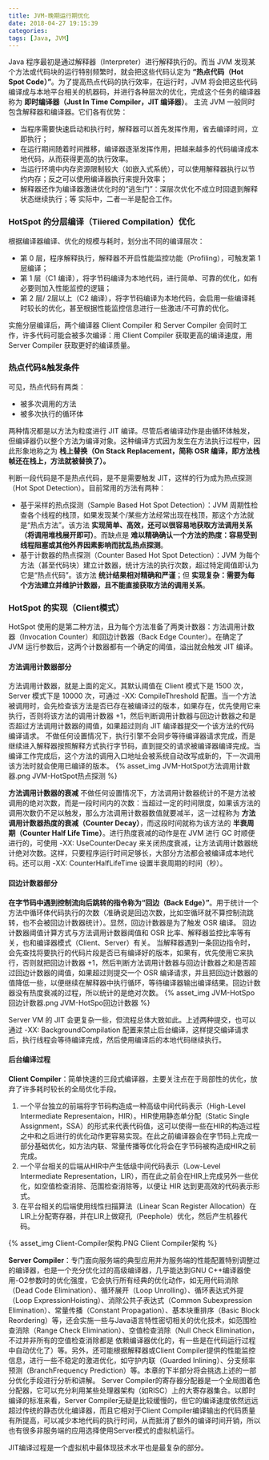 ```yaml
---
title: JVM-晚期运行期优化
date: 2018-04-27 19:15:39
categories:
tags: [Java, JVM]
---
```

Java 程序最初是通过解释器（Interpreter）进行解释执行的。而当 JVM 发现某个方法或代码块的运行特别频繁时，就会把这些代码认定为 **“热点代码（Hot Spot Code）”**。为了提高热点代码的执行效率，在运行时，JVM 将会把这些代码编译成与本地平台相关的机器码，并进行各种层次的优化，完成这个任务的编译器称为 **即时编译器（Just In Time Compiler，JIT 编译器）**。
主流 JVM 一般同时包含解释器和编译器。它们各有优势：
* 当程序需要快速启动和执行时，解释器可以首先发挥作用，省去编译时间，立即执行；
* 在运行期间随着时间推移，编译器逐渐发挥作用，把越来越多的代码编译成本地代码，从而获得更高的执行效率。
* 当运行环境中内存资源限制较大（如嵌入式系统），可以使用解释器执行以节约内存；反之可以使用编译器执行来提升效率；
* 解释器还作为编译器激进优化时的“逃生门”：深层次优化不成立时回退到解释状态继续执行；等
实际中，二者一半是配合工作。

### HotSpot 的分层编译（Tiiered Compilation）优化
根据编译器编译、优化的规模与耗时，划分出不同的编译层次：
* 第 0 层，程序解释执行，解释器不开启性能监控功能（Profiling），可触发第 1 层编译；
* 第 1 层（C1 编译），将字节码编译为本地代码，进行简单、可靠的优化，如有必要则加入性能监控的逻辑；
* 第 2 层/ 2层以上（C2 编译），将字节码编译为本地代码，会启用一些编译耗时较长的优化，甚至根据性能监控信息进行一些激进/不可靠的优化。

实施分层编译后，两个编译器 Client Compiler 和 Server Compiler 会同时工作，许多代码可能会被多次编译：用 Client Compiler 获取更高的编译速度，用 Server Compiler 获取更好的编译质量。

### 热点代码&触发条件
可见，热点代码有两类：
* 被多次调用的方法
* 被多次执行的循环体

两种情况都是以方法为粒度进行 JIT 编译。尽管后者编译动作是由循环体触发，但编译器仍以整个方法为编译对象。这种编译方式因为发生在方法执行过程中，因此形象地称之为 **栈上替换（On Stack Replacement，简称 OSR 编译，即方法栈帧还在栈上，方法就被替换了）。**

判断一段代码是不是热点代码，是不是需要触发 JIT，这样的行为成为热点探测（Hot Spot Detection）。目前常用的方法有两种：
* 基于采样的热点探测（Sample Based Hot Spot Detection）：JVM 周期性检查各个线程的栈顶，如果发现某个/某些方法经常出现在栈顶，那这个方法就是“热点方法”。该方法 **实现简单、高效，还可以很容易地获取方法调用关系（将调用堆栈展开即可）**。而缺点是 **难以精确确认一个方法的热度：容易受到线程阻塞或其他外界因素影响而扰乱热点探测**。
* 基于计数器的热点探测（Counter Based Hot Spot Detection）：JVM 为每个方法（甚至代码块）建立计数器，统计方法的执行次数，超过特定阈值即认为它是“热点代码”。该方法 **统计结果相对精确和严谨**；但 **实现复杂：需要为每个方法建立并维护计数器，且不能直接获取方法的调用关系**。

### HotSpot 的实现（Client模式）
HotSpot 使用的是第二种方法，且为每个方法准备了两类计数器：方法调用计数器（Invocation Counter）和回边计数器（Back Edge Counter）。在确定了 JVM 运行参数后，这两个计数器都有一个确定的阈值，溢出就会触发 JIT 编译。
#### 方法调用计数器部分
方法调用计数器，就是上面的定义。其默认阈值在 Client 模式下是 1500 次，Server 模式下是 10000 次，可通过 -XX: CompileThreshold 配置。当一个方法被调用时，会先检查该方法是否已存在被编译过的版本，如果存在，优先使用它来执行，否则将该方法的调用计数器 +1，然后判断调用计数器与回边计数器之和是否超过方法调用计数器的阈值，如果超过则向 JIT 编译器提交一个该方法的代码编译请求。
不做任何设置情况下，执行引擎不会同步等待编译器请求完成，而是继续进入解释器按照解释方式执行字节码，直到提交的请求被编译器编译完成。当编译工作完成后，这个方法的调用入口地址会被系统自动改写成新的，下一次调用该方法时就会使用已编译的版本。
{% asset_img JVM-HotSpot方法调用计数器.png JVM-HotSpot热点探测 %}

**方法调用计数器的衰减**
不做任何设置情况下，方法调用计数器统计的不是方法被调用的绝对次数，而是一段时间内的次数：当超过一定的时间限度，如果该方法的调用次数仍不足以触发，那么方法调用计数器数值就要减半，这一过程称为 **方法调用计数器热度的衰减（Counter Decay）**，而这段时间就称为该方法的 **半衰周期（Counter Half Life Time）**。进行热度衰减的动作是在 JVM 进行 GC 时顺便进行的，可使用 -XX: UseCounterDecay 来关闭热度衰减，让方法调用计数器统计绝对次数。这样，只要程序运行时间足够长，大部分方法都会被编译成本地代码。还可以用 -XX: CounterHalfLifeTime 设置半衰周期的时间（秒）。

#### 回边计数器部分
**在字节码中遇到控制流向后跳转的指令称为“回边（Back Edge）”**。用于统计一个方法中循环体代码执行的次数（准确说是回边次数，比如空循环就不算控制流跳转，也不会被回边计数器统计）。显然，回边计数器是为了触发 OSR 编译。
回边计数器阈值计算方式与方法调用计数器阈值和 OSR 比率、解释器监控比率等有关，也和编译器模式（Client、Server）有关。
当解释器遇到一条回边指令时，会先查找将要执行的代码片段是否已有编译好的版本，如果有，优先使用它来执行，否则就把回边计数器 +1，然后判断方法调用计数器与回边计数器之和是否超过回边计数器的阈值，如果超过则提交一个 OSR 编译请求，并且把回边计数器的值降低一些，以便继续在解释器中执行循环，等待编译器输出编译结果。回边计数器没有热度衰减的过程，所以统计的是绝对次数。
{% asset_img JVM-HotSpo回边计数器.png JVM-HotSpo回边计数器 %}

Server VM 的 JIT 会更复杂一些，但流程总体大致如此。上述两种提交，也可以通过 -XX: BackgroundCompilation 配置来禁止后台编译，这样提交编译请求后，执行线程会等待编译完成，然后使用编译后的本地代码继续执行。

#### 后台编译过程
**Client Compiler**：简单快速的三段式编译器，主要关注点在于局部性的优化，放弃了许多耗时较长的全局优化手段。
1. 一个平台独立的前端将字节码构造成一种高级中间代码表示（High-Level Intermediate Representaion，HIR）。HIR使用静态单分配（Static Single Assignment，SSA）的形式来代表代码值，这可以使得一些在HIR的构造过程之中和之后进行的优化动作更容易实现。在此之前编译器会在字节码上完成一部分基础优化，如方法内联、常量传播等优化将会在字节码被构造成HIR之前完成。
2. 一个平台相关的后端从HIR中产生低级中间代码表示（Low-Level Intermediate Representation，LIR），而在此之前会在HIR上完成另外一些优化，如空值检查消除、范围检查消除等，以便让 HIR 达到更高效的代码表示形式。
3. 在平台相关的后端使用线性扫描算法（Linear Scan Register Allocation）在LIR上分配寄存器，并在LIR上做窥孔（Peephole）优化，然后产生机器代码。

{% asset_img Client-Compiler架构.PNG Client Compiler架构 %}

**Server Compiler**：专门面向服务端的典型应用并为服务端的性能配置特别调整过的编译器，也是一个充分优化过的高级编译器，几乎能达到GNU C++编译器使用-O2参数时的优化强度，它会执行所有经典的优化动作，如无用代码消除（Dead Code Elimination）、循环展开（Loop Unrolling）、循环表达式外提（Loop ExpressionHoisting）、消除公共子表达式（Common Subexpression Elimination）、常量传播（Constant Propagation）、基本块重排序（Basic Block Reordering）等，还会实施一些与Java语言特性密切相关的优化技术，如范围检查消除（Range Check Elimination）、空值检查消除（Null Check Elimination，不过并非所有的空值检查消除都是
依赖编译器优化的，有一些是在代码运行过程中自动优化了）等。另外，还可能根据解释器或Client Compiler提供的性能监控信息，进行一些不稳定的激进优化，如守护内联（Guarded Inlining）、分支频率预测（BranchFrequency Prediction）等。本章的下半部分将会挑选上述的一部分优化手段进行分析和讲解。
Server Compiler的寄存器分配器是一个全局图着色分配器，它可以充分利用某些处理器架构（如RISC）上的大寄存器集合。以即时编译的标准来看，Server Compiler无疑是比较缓慢的，但它的编译速度依然远远超过传统的静态优化编译器，而且它相对于Client Compiler编译输出的代码质量有所提高，可以减少本地代码的执行时间，从而抵消了额外的编译时间开销，所以也有很多非服务端的应用选择使用Server模式的虚拟机运行。

JIT编译过程是一个虚拟机中最体现技术水平也是最复杂的部分。
